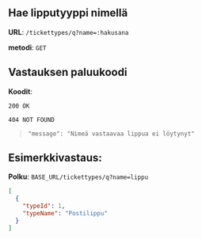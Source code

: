## Hae lipputyyppi nimellä

**URL**: `/tickettypes/q?name=:hakusana`

**metodi**: `GET`

## Vastauksen paluukoodi

**Koodit**:

`200 OK`

`404 NOT FOUND`

> `"message": "Nimeä vastaavaa lippua ei löytynyt"`

## Esimerkkivastaus:

**Polku**: `BASE_URL/tickettypes/q?name=lippu`

```json
[
  {
    "typeId": 1,
    "typeName": "Postilippu"
  }
]
```
